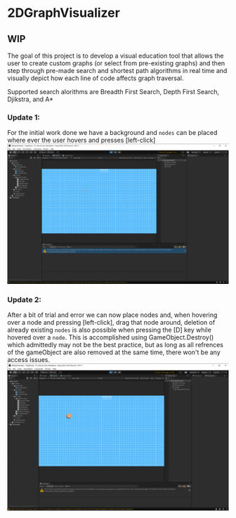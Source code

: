 # 2DGraphVisualizer

## WIP

The goal of this project is to develop a visual education tool that allows the user to create custom graphs (or select from pre-existing graphs) and then step through pre-made search and shortest path algorithms in real time and visually depict how each line of code affects graph traversal.

Supported search alorithms are Breadth First Search, Depth First Search, Djikstra, and A*

### Update 1: 
For the initial work done we have a background and ```nodes``` can be placed where ever the user hovers and presses [left-click]
![GIF placing nodes](nodeplacing.gif)
 
### Update 2:
After a bit of trial and error we can now place nodes and, when hovering over a node and pressing [left-click], drag that node around, deletion
of already existing ```nodes``` is also possible when pressing the [D] key while hovered over a ```node```. This is accomplished using GameObject.Destroy() which admittedly may not be the best practice, but as long as all refrences of the gameObject are also removed at the same time, there won't be any access issues.
![GIF moving nodes](nodemoving.gif)
